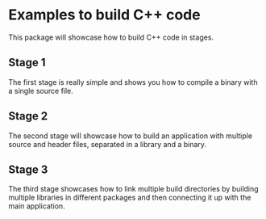 # Examples to build C++ code

This package will showcase how to build C++ code in stages.

## Stage 1

The first stage is really simple and shows you how to compile a binary with a single source file.

## Stage 2

The second stage will showcase how to build an application with multiple source and header files, separated in a library and a binary.

## Stage 3

The third stage showcases how to link multiple build directories by building multiple libraries in different packages and then connecting it up with the main application.
